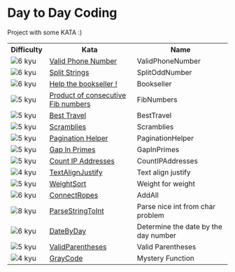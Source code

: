 # Day to Day Coding
Project with some KATA :)


<table>
  <tr>
    <th>Difficulty</th>
    <th>Kata</th>
    <th>Name</th>
  </tr>
  <tr>
    <td><img src="http://i.imgur.com/ZccZynH.png" alt="6 kyu"/></td>
    <td><a href="https://www.codewars.com/kata/525f47c79f2f25a4db000025">Valid Phone Number</a></td>
    <td>ValidPhoneNumber</td>
  </tr>
  <tr>
      <td><img src="http://i.imgur.com/ZccZynH.png" alt="6 kyu"/></td>
      <td><a href="https://www.codewars.com/kata/515de9ae9dcfc28eb6000001">Split Strings</a></td>
      <td>SplitOddNumber</td>
  </tr>
   <tr>
      <td><img src="http://i.imgur.com/ZccZynH.png" alt="6 kyu"/></td>
      <td><a href="https://www.codewars.com/kata/54dc6f5a224c26032800005c">Help the bookseller !</a></td>
      <td>Bookseller</td>
  </tr>
  <tr>
    <td><img src="http://i.imgur.com/wGVxr9j.png" alt="5 kyu"/></td>
    <td><a href="https://www.codewars.com/kata/5541f58a944b85ce6d00006a">Product of consecutive Fib numbers</a></td>
    <td>FibNumbers</td>
  </tr>
   <tr>
     <td><img src="http://i.imgur.com/wGVxr9j.png" alt="5 kyu"/></td>
     <td><a href="https://www.codewars.com/kata/55e7280b40e1c4a06d0000aa">Best Travel</a></td>
     <td>BestTravel</td>
   </tr>
  <tr>
    <td><img src="http://i.imgur.com/wGVxr9j.png" alt="5 kyu"/></td>
    <td><a href="https://www.codewars.com/kata/55c04b4cc56a697bb0000048">Scramblies</a></td>
    <td>Scramblies</td>
  </tr>
  <tr>
      <td><img src="http://i.imgur.com/wGVxr9j.png" alt="5 kyu"/></td>
      <td><a href="https://www.codewars.com/kata/515bb423de843ea99400000a">Pagination Helper</a></td>
      <td>PaginationHelper</td>
  </tr> 
  <tr>
      <td><img src="http://i.imgur.com/wGVxr9j.png" alt="5 kyu"/></td>
      <td><a href="https://www.codewars.com/kata/561e9c843a2ef5a40c0000a4">Gap In Primes</a></td>
      <td>GapInPrimes</td>
  </tr> 
  <tr>
      <td><img src="http://i.imgur.com/wGVxr9j.png" alt="5 kyu"/></td>
      <td><a href="https://www.codewars.com/kata/526989a41034285187000de4">Count IP Addresses</a></td>
      <td>CountIPAddresses</td> 
  </tr>
  <tr>
      <td><img src="http://i.imgur.com/Sk20Fhz.png" alt="4 kyu"/></td>
      <td><a href="https://www.codewars.com/kata/526989a41034285187000de4">TextAlignJustify</a></td>
      <td>Text align justify</td>
  </tr>
  <tr>
      <td><img src="http://i.imgur.com/wGVxr9j.png" alt="5 kyu"/></td>
      <td><a href="https://www.codewars.com/kata/55c6126177c9441a570000cc">WeightSort</a></td>
      <td>Weight for weight</td>
  </tr>
  <tr>
      <td><img src="http://i.imgur.com/ZccZynH.png" alt="6 kyu"/></td>
      <td><a href="https://www.codewars.com/kata/5b7d7ce57a0c9d86c700014b">ConnectRopes</a></td>
      <td>AddAll</td>
  </tr> 
  <tr>
      <td><img src="http://i.imgur.com/8S5Xl1A.png" alt="8 kyu"/></td>
      <td><a href="https://www.codewars.com/kata/557cd6882bfa3c8a9f0000c1">ParseStringToInt</a></td>
      <td>Parse nice int from char problem</td>
  </tr>  
  <tr>
      <td><img src="http://i.imgur.com/ZccZynH.png" alt="6 kyu"/></td>
      <td><a href="https://www.codewars.com/kata/602afedfd4a64d0008eb4e6e">DateByDay</a></td>
      <td>Determine the date by the day number</td>
  </tr>
  <tr>
      <td><img src="http://i.imgur.com/wGVxr9j.png" alt="5 kyu"/></td>
      <td><a href="https://www.codewars.com/kata/52774a314c2333f0a7000688">ValidParentheses</a></td>
      <td>Valid Parentheses</td>
  </tr>
  <tr>
      <td><img src="http://i.imgur.com/Sk20Fhz.png" alt="4 kyu"/></td>
      <td><a href="https://www.codewars.com/kata/56b2abae51646a143400001d">GrayCode</a></td>
      <td>Mystery Function</td>
   </tr>
</table>
